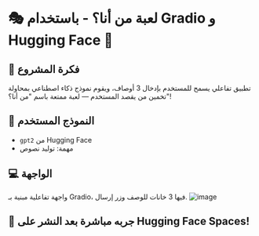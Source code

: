 # 🎭 لعبة من أنا؟ - باستخدام Gradio و Hugging Face 🤗

## 📌 فكرة المشروع

تطبيق تفاعلي يسمح للمستخدم بإدخال 3 أوصاف، ويقوم نموذج ذكاء اصطناعي بمحاولة تخمين من يقصد المستخدم — لعبة ممتعة باسم "من أنا؟"!

## 🤖 النموذج المستخدم

- `gpt2` من Hugging Face
- مهمة: توليد نصوص

## 💻 الواجهة

واجهة تفاعلية مبنية بـ Gradio، فيها 3 خانات للوصف وزر إرسال.
![image](https://github.com/user-attachments/assets/4ea1ed2d-c402-4c5e-8fc7-073bd0812e69)


## 🚀 جربه مباشرة بعد النشر على Hugging Face Spaces!
